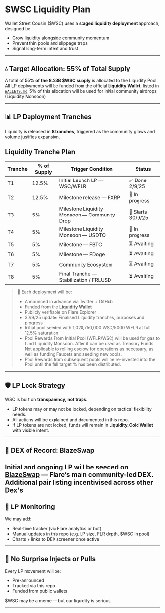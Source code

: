 # $WSC Liquidity Plan

Wallet Street Cousin ($WSC) uses a **staged liquidity deployment** approach, designed to:
- Grow liquidity alongside community momentum
- Prevent thin pools and slippage traps
- Signal long-term intent and trust

---

## 💧 Target Allocation: 55% of Total Supply

A total of **55% of the 8.23B $WSC supply** is allocated to the Liquidity Pool.  
All LP deployments will be funded from the official **Liquidity Wallet**, listed in [`WALLETS.md`](./WALLETS.md).
5% of this allocation will be used for initial community airdrops (Liquidity Monsoon)

---

## 📊 LP Deployment Tranches

Liquidity is released in **8 tranches**, triggered as the community grows and volume justifies expansion.

## Liquidity Tranche Plan

| Tranche | % of Supply | Trigger Condition                          | Status        |
|---------|-------------|--------------------------------------------|---------------|
| T1      | 12.5%       | Initial Launch LP — WSC/WFLR               | ✅ Done 2/9/25 |
| T2      | 12.5%       | Milestone release — FXRP                   | 🔄 In progress |
| T3      | 5%          | Milestone Liquidity Monsoon — Community Drop | 🚀 Starts 30/9/25 |
| T4      | 5%          | Milestone Liquidity Monsoon — USDTO        | 🔄 In progress |
| T5      | 5%          | Milestone — FBTC                           | ⏳ Awaiting    |
| T6      | 5%          | Milestone — FDoge                          | ⏳ Awaiting    |
| T7      | 5%          | Community Ecosystem                        | ⏳ Awaiting    |
| T8      | 5%          | Final Tranche — Stabilization / FRLUSD     | ⏳ Awaiting    |


> 📌 Each deployment will be:
> - Announced in advance via Twitter + GitHub
> - Funded from the **Liquidity Wallet**
> - Publicly verifiable on Flare Explorer
> - 30/9/25 update: Finalised Liquidity tranches, purposes and progress
> - Initial pool seeded with 1,028,750,000 WSC/5000 WFLR at full 12.5% saturation
> - Pool Rewards From Initial Pool (WFLR/WSC) will be used for gas to fund Liquidity Monsoon. After it can be used as Treasury Funds Not applicable to rolling escrow for operations as necessary, as well as funding Faucets and seeding new pools.
> - Pool Rewards from subsequent pools will be re-invested into the Pool until the full target % has been distributed.

---

## 🛡️ LP Lock Strategy

WSC is built on **transparency, not traps**.

- LP tokens may or may not be locked, depending on tactical flexibility needs.
- All actions will be explained and documented in this repo.
- If LP tokens are not locked, funds will remain in **Liquidity_Cold Wallet** with visible intent.

---

## 🔧 DEX of Record: BlazeSwap

Initial and ongoing LP will be seeded on [**BlazeSwap**](https://app.blazeswap.xyz/pool/) — Flare’s main community-led DEX.  
Additional pair listing incentivised across other Dex's
---

## 🔎 LP Monitoring

We may add:
- Real-time tracker (via Flare analytics or bot)
- Manual updates in this repo (e.g. LP size, FLR depth, $WSC in pool)
- Charts + links to DEX screener once active

---

## 🚫 No Surprise Injects or Pulls

Every LP movement will be:
- Pre-announced
- Tracked via this repo
- Funded from public wallets

$WSC may be a meme — but our liquidity is serious.

---
